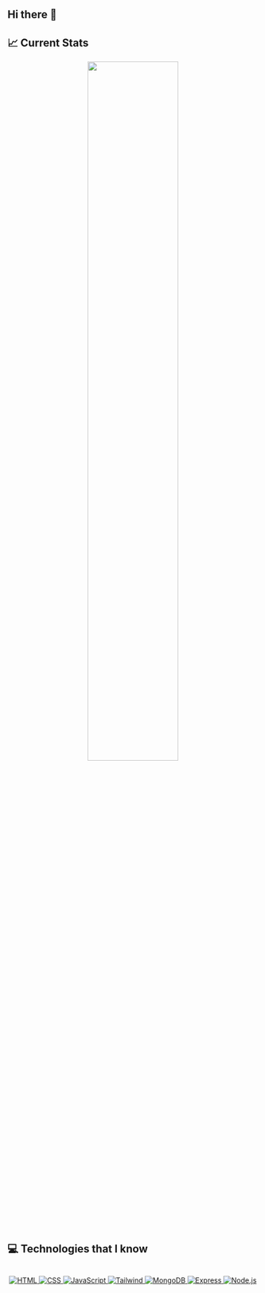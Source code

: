## Hi there 👋

## :chart_with_upwards_trend: Current Stats

<p align="center">
  <img width="60%" src="https://github-readme-streak-stats.herokuapp.com?user=Naimul9&theme=react&hide_border=true&background=0D1117&stroke=0D1117&fire=FF1CF7&sideLabels=00F0FF&currStreakNum=FF1CF7&ring=FF1CF7&currStreakLabel=FF1CF7&sideNums=00F0FF" />
</p>

## :computer: Technologies that I know

<br>
<div align="center">
    <a href="https://www.w3schools.com/html">
        <img src="https://skillicons.dev/icons?i=html" alt="HTML">
    </a>
    <a href="https://www.w3schools.com/css">
        <img src="https://skillicons.dev/icons?i=css" alt="CSS">
    </a>
    <a href="https://www.w3schools.com/js">
        <img src="https://skillicons.dev/icons?i=js" alt="JavaScript">
    </a>
    <a href="https://tailwindcss.com">
        <img src="https://skillicons.dev/icons?i=tailwind" alt="Tailwind">
    </a>
    <a href="https://www.mongodb.com">
        <img src="https://skillicons.dev/icons?i=mongodb" alt="MongoDB">
    </a>
    <a href="https://expressjs.com">
        <img src="https://skillicons.dev/icons?i=express" alt="Express">
    </a>
    <a href="https://nodejs.org/en">
        <img src="https://skillicons.dev/icons?i=nodejs" alt="Node.js">
    </a>
</div>



